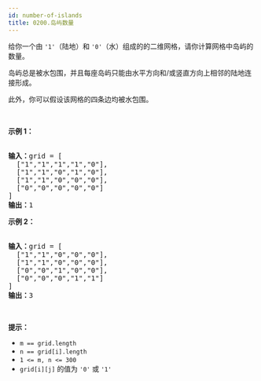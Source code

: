 ```yaml
---
id: number-of-islands
title: 0200.岛屿数量
---
```

给你一个由 <code>&#39;1&#39;</code>（陆地）和 <code>&#39;0&#39;</code>（水）组成的的二维网格，请你计算网格中岛屿的数量。

岛屿总是被水包围，并且每座岛屿只能由水平方向和/或竖直方向上相邻的陆地连接形成。

此外，你可以假设该网格的四条边均被水包围。

 

**示例 1：**


<pre><br/><strong>输入：</strong>grid = [<br/>  [&#34;1&#34;,&#34;1&#34;,&#34;1&#34;,&#34;1&#34;,&#34;0&#34;],<br/>  [&#34;1&#34;,&#34;1&#34;,&#34;0&#34;,&#34;1&#34;,&#34;0&#34;],<br/>  [&#34;1&#34;,&#34;1&#34;,&#34;0&#34;,&#34;0&#34;,&#34;0&#34;],<br/>  [&#34;0&#34;,&#34;0&#34;,&#34;0&#34;,&#34;0&#34;,&#34;0&#34;]<br/>]<br/><strong>输出：</strong>1<br/></pre>

**示例 2：**


<pre><br/><strong>输入：</strong>grid = [<br/>  [&#34;1&#34;,&#34;1&#34;,&#34;0&#34;,&#34;0&#34;,&#34;0&#34;],<br/>  [&#34;1&#34;,&#34;1&#34;,&#34;0&#34;,&#34;0&#34;,&#34;0&#34;],<br/>  [&#34;0&#34;,&#34;0&#34;,&#34;1&#34;,&#34;0&#34;,&#34;0&#34;],<br/>  [&#34;0&#34;,&#34;0&#34;,&#34;0&#34;,&#34;1&#34;,&#34;1&#34;]<br/>]<br/><strong>输出：</strong>3<br/></pre>

 

**提示：**


- <code>m == grid.length</code>
- <code>n == grid[i].length</code>
- <code>1 &lt;= m, n &lt;= 300</code>
- <code>grid[i][j]</code> 的值为 <code>&#39;0&#39;</code> 或 <code>&#39;1&#39;</code>
